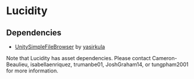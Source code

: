 # Lucidity

## Dependencies

- [UnitySimpleFileBrowser](https://github.com/yasirkula/UnitySimpleFileBrowser) by [yasirkula](https://github.com/yasirkula)

Note that Lucidity has asset dependencies. Please contact Cameron-Beaulieu, isabellaenriquez, trumanbe01, JoshGraham14, or tungpham2001 for more information.
